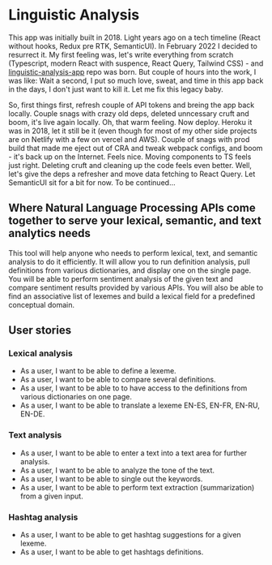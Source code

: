 # Linguistic Analysis

This app was initially built in 2018. Light years ago on a tech timeline (React without hooks, Redux pre RTK, SemanticUI). In February 2022 I decided to resurrect it. My first feeling was, let's write everything from scratch (Typescript, modern React with suspence, React Query, Tailwind CSS) - and [linguistic-analysis-app](https://github.com/olegchursin/linguistic-analysis-app) repo was born. But couple of hours into the work, I was like: Wait a second, I put so much love, sweat, and time in this app back in the days, I don't just want to kill it. Let me fix this legacy baby.

So, first things first, refresh couple of API tokens and breing the app back locally. Couple snags with crazy old deps, deleted unncessary cruft and boom, it's live again locally. Oh, that warm feeling. Now deploy. Heroku it was in 2018, let it still be it (even though for most of my other side projects are on Netlify with a few on vercel and AWS). Couple of snags with prod build that made me eject out of CRA and tweak webpack configs, and boom - it's back up on the Internet. Feels nice. Moving components to TS feels just right. Deleting cruft and cleaning up the code feels even better. Well, let's give the deps a refresher and move data fetching to React Query. Let SemanticUI sit for a bit for now. To be continued...

## Where Natural Language Processing APIs come together to serve your lexical, semantic, and text analytics needs

This tool will help anyone who needs to perform lexical, text, and semantic analysis to do it efficiently. It will allow you to run definition analysis, pull definitions from various dictionaries, and display one on the single page. You will be able to perform sentiment analysis of the given text and compare sentiment results provided by various APIs. You will also be able to find an associative list of lexemes and build a lexical field for a predefined conceptual domain.

## User stories

### Lexical analysis

- As a user, I want to be able to define a lexeme.
- As a user, I want to be able to compare several definitions.
- As a user, I want to be able to to have access to the definitions from various dictionaries on one page.
- As a user, I want to be able to translate a lexeme EN-ES, EN-FR, EN-RU, EN-DE.

### Text analysis

- As a user, I want to be able to enter a text into a text area for further analysis.
- As a user, I want to be able to analyze the tone of the text.
- As a user, I want to be able to single out the keywords.
- As a user, I want to be able to perform text extraction (summarization) from a given input.

### Hashtag analysis

- As a user, I want to be able to get hashtag suggestions for a given lexeme.
- As a user, I want to be able to get hashtags definitions.
